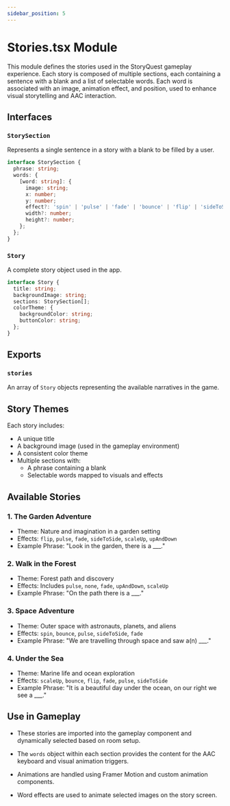 ```yaml
---
sidebar_position: 5
---
```


# Stories.tsx Module
This module defines the stories used in the StoryQuest gameplay experience. Each story is composed of multiple sections, each containing a sentence with a blank and a list of selectable words. Each word is associated with an image, animation effect, and position, used to enhance visual storytelling and AAC interaction.

## Interfaces

### `StorySection`

Represents a single sentence in a story with a blank to be filled by a user.

```ts
interface StorySection {
  phrase: string;
  words: {
    [word: string]: {
      image: string;
      x: number;
      y: number;
      effect?: 'spin' | 'pulse' | 'fade' | 'bounce' | 'flip' | 'sideToSide' | 'upAndDown' | 'scaleUp' | 'none' | 'SlideAcrossEffect';
      width?: number;
      height?: number;
    };
  };
}
```

### `Story`

A complete story object used in the app.

```ts
interface Story {
  title: string;
  backgroundImage: string;
  sections: StorySection[];
  colorTheme: {
    backgroundColor: string;
    buttonColor: string;
  };
}
```

## Exports

### `stories`
An array of `Story` objects representing the available narratives in the game.

## Story Themes

Each story includes:
- A unique title
- A background image (used in the gameplay environment)
- A consistent color theme
- Multiple sections with:
    - A phrase containing a blank
    - Selectable words mapped to visuals and effects

## Available Stories

### 1. **The Garden Adventure**
- Theme: Nature and imagination in a garden setting
- Effects: `flip`, `pulse`, `fade`, `sideToSide`, `scaleUp`, `upAndDown`
- Example Phrase: "Look in the garden, there is a ___."

### 2. **Walk in the Forest**
- Theme: Forest path and discovery
- Effects: Includes `pulse`, `none`, `fade`, `upAndDown`, `scaleUp`
- Example Phrase: "On the path there is a ___."

### 3. **Space Adventure**
- Theme: Outer space with astronauts, planets, and aliens
- Effects: `spin`, `bounce`, `pulse`, `sideToSide`, `fade`
- Example Phrase: "We are travelling through space and saw a(n) ___."

### 4. **Under the Sea**
- Theme: Marine life and ocean exploration
- Effects: `scaleUp`, `bounce`, `flip`, `fade`, `pulse`, `sideToSide`
- Example Phrase: "It is a beautiful day under the ocean, on our right we see a ___."

## Use in Gameplay

- These stories are imported into the gameplay component and dynamically selected based on room setup.
- The `words` object within each section provides the content for the AAC keyboard and visual animation triggers.

- Animations are handled using Framer Motion and custom animation components.
- Word effects are used to animate selected images on the story screen.


